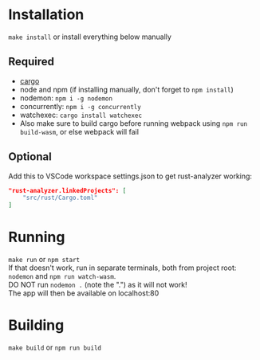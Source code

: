 # Installation
`make install` or install everything below manually

## Required
 * [cargo](https://rustup.rs/)
 * node and npm (if installing manually, don't forget to `npm install`)
 * nodemon: `npm i -g nodemon`
 * concurrently: `npm i -g concurrently`
 * watchexec: `cargo install watchexec`
 * Also make sure to build cargo before running webpack using `npm run build-wasm`, or else webpack will fail

## Optional
Add this to VSCode workspace settings.json to get rust-analyzer working:
```JSON
"rust-analyzer.linkedProjects": [
	"src/rust/Cargo.toml"
]
```

# Running
`make run` or `npm start`<br>
If that doesn't work, run in separate terminals, both from project root: `nodemon` and `npm run watch-wasm`.<br>
DO NOT run `nodemon .` (note the ".") as it will not work!<br>
The app will then be available on localhost:80

# Building
`make build` or `npm run build`
